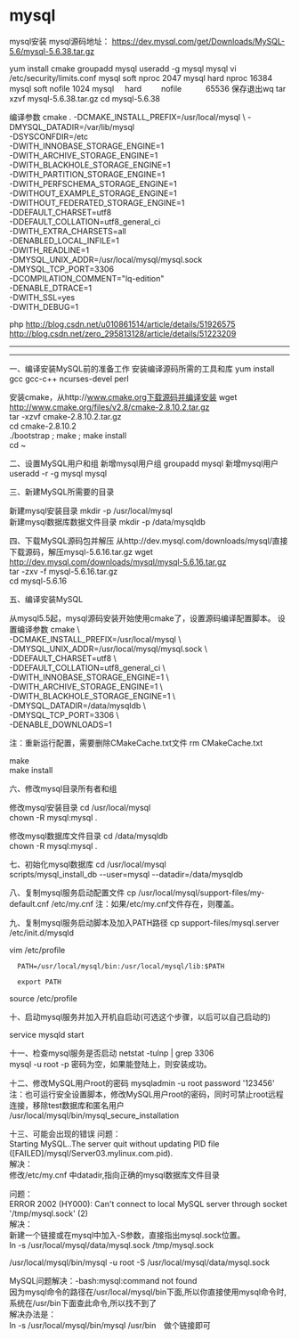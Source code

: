 # mysql
mysql安装
mysql源码地址：
https://dev.mysql.com/get/Downloads/MySQL-5.6/mysql-5.6.38.tar.gz

yum install cmake
groupadd mysql 
useradd -g mysql mysql
vi /etc/security/limits.conf
mysql     soft          nproc            2047
mysql     hard          nproc            16384
mysql     soft          nofile          1024
mysql     hard         nofile           65536
保存退出wq
tar xzvf mysql-5.6.38.tar.gz
cd mysql-5.6.38

编译参数
cmake . -DCMAKE_INSTALL_PREFIX=/usr/local/mysql \ 
-DMYSQL_DATADIR=/var/lib/mysql \
-DSYSCONFDIR=/etc \
-DWITH_INNOBASE_STORAGE_ENGINE=1 \
-DWITH_ARCHIVE_STORAGE_ENGINE=1 \
-DWITH_BLACKHOLE_STORAGE_ENGINE=1 \
-DWITH_PARTITION_STORAGE_ENGINE=1 \
-DWITH_PERFSCHEMA_STORAGE_ENGINE=1 \
-DWITHOUT_EXAMPLE_STORAGE_ENGINE=1 \
-DWITHOUT_FEDERATED_STORAGE_ENGINE=1 \
-DDEFAULT_CHARSET=utf8 \
-DDEFAULT_COLLATION=utf8_general_ci \
-DWITH_EXTRA_CHARSETS=all \
-DENABLED_LOCAL_INFILE=1 \
-DWITH_READLINE=1 \
-DMYSQL_UNIX_ADDR=/usr/local/mysql/mysql.sock \
-DMYSQL_TCP_PORT=3306 \
-DCOMPILATION_COMMENT="lq-edition" \
-DENABLE_DTRACE=1 \
-DWITH_SSL=yes \
-DWITH_DEBUG=1

php
http://blog.csdn.net/u010861514/article/details/51926575
http://blog.csdn.net/zero_295813128/article/details/51223209

------------------------------------------------------------------------------------------------
------------------------------------------------------------------------------------------------
一、编译安装MySQL前的准备工作
安装编译源码所需的工具和库
yum install gcc gcc-c++ ncurses-devel perl

安装cmake，从http://www.cmake.org下载源码并编译安装
wget http://www.cmake.org/files/v2.8/cmake-2.8.10.2.tar.gz   
tar -xzvf cmake-2.8.10.2.tar.gz   
cd cmake-2.8.10.2   
./bootstrap ; make ; make install   
cd ~
 
二、设置MySQL用户和组
新增mysql用户组
groupadd mysql
新增mysql用户
useradd -r -g mysql mysql 

三、新建MySQL所需要的目录

新建mysql安装目录
mkdir -p /usr/local/mysql  
新建mysql数据库数据文件目录
mkdir -p /data/mysqldb 

四、下载MySQL源码包并解压
从http://dev.mysql.com/downloads/mysql/直接下载源码，解压mysql-5.6.16.tar.gz
wget http://dev.mysql.com/downloads/mysql/mysql-5.6.16.tar.gz  
tar -zxv -f mysql-5.6.16.tar.gz  
cd mysql-5.6.16 

五、编译安装MySQL

从mysql5.5起，mysql源码安装开始使用cmake了，设置源码编译配置脚本。
设置编译参数
cmake \   
-DCMAKE_INSTALL_PREFIX=/usr/local/mysql \   
-DMYSQL_UNIX_ADDR=/usr/local/mysql/mysql.sock \   
-DDEFAULT_CHARSET=utf8 \   
-DDEFAULT_COLLATION=utf8_general_ci \   
-DWITH_INNOBASE_STORAGE_ENGINE=1 \   
-DWITH_ARCHIVE_STORAGE_ENGINE=1 \   
-DWITH_BLACKHOLE_STORAGE_ENGINE=1 \   
-DMYSQL_DATADIR=/data/mysqldb \   
-DMYSQL_TCP_PORT=3306 \   
-DENABLE_DOWNLOADS=1  

注：重新运行配置，需要删除CMakeCache.txt文件
rm CMakeCache.txt  

make  
make install

六、修改mysql目录所有者和组

修改mysql安装目录
cd /usr/local/mysql   
chown -R mysql:mysql . 

修改mysql数据库文件目录
cd /data/mysqldb  
chown -R mysql:mysql .

七、初始化mysql数据库
cd /usr/local/mysql   
scripts/mysql_install_db --user=mysql --datadir=/data/mysqldb 

八、复制mysql服务启动配置文件
cp /usr/local/mysql/support-files/my-default.cnf /etc/my.cnf
注：如果/etc/my.cnf文件存在，则覆盖。

九、复制mysql服务启动脚本及加入PATH路径
cp support-files/mysql.server /etc/init.d/mysqld   
  
vim /etc/profile   
  
      PATH=/usr/local/mysql/bin:/usr/local/mysql/lib:$PATH  
  
      export PATH  
  
source /etc/profile  

十、启动mysql服务并加入开机自启动(可选这个步骤，以后可以自己启动的)

service mysqld start 

十一、检查mysql服务是否启动
netstat -tulnp | grep 3306   
mysql -u root -p 
密码为空，如果能登陆上，则安装成功。

十二、修改MySQL用户root的密码
mysqladmin -u root password '123456' 
注：也可运行安全设置脚本，修改MySQL用户root的密码，同时可禁止root远程连接，移除test数据库和匿名用户
/usr/local/mysql/bin/mysql_secure_installation 


十三、可能会出现的错误
问题：   
Starting MySQL..The server quit without updating PID file ([FAILED]/mysql/Server03.mylinux.com.pid).   
解决：   
修改/etc/my.cnf 中datadir,指向正确的mysql数据库文件目录

问题：   
ERROR 2002 (HY000): Can't connect to local MySQL server through socket '/tmp/mysql.sock' (2)   
解决：   
新建一个链接或在mysql中加入-S参数，直接指出mysql.sock位置。   
ln -s /usr/local/mysql/data/mysql.sock /tmp/mysql.sock   
  
/usr/local/mysql/bin/mysql -u root -S /usr/local/mysql/data/mysql.sock

MySQL问题解决：-bash:mysql:command not found  
因为mysql命令的路径在/usr/local/mysql/bin下面,所以你直接使用mysql命令时,  
系统在/usr/bin下面查此命令,所以找不到了   
   解决办法是：  
 ln -s /usr/local/mysql/bin/mysql /usr/bin　做个链接即可



